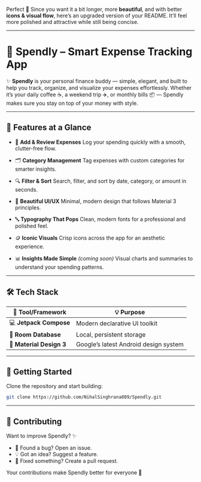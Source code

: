 Perfect 🎉 Since you want it a bit longer, more **beautiful**, and with better **icons & visual flow**, here’s an upgraded version of your README. It’ll feel more polished and attractive while still being concise.

---

# 💸 Spendly – Smart Expense Tracking App

✨ **Spendly** is your personal finance buddy — simple, elegant, and built to help you track, organize, and visualize your expenses effortlessly. Whether it’s your daily coffee ☕, a weekend trip ✈️, or monthly bills 📦 — Spendly makes sure you stay on top of your money with style.

---

## 🌟 Features at a Glance

* 🧾 **Add & Review Expenses**
  Log your spending quickly with a smooth, clutter-free flow.

* 🗂️ **Category Management**
  Tag expenses with custom categories for smarter insights.

* 🔍 **Filter & Sort**
  Search, filter, and sort by date, category, or amount in seconds.

* 🎨 **Beautiful UI/UX**
  Minimal, modern design that follows Material 3 principles.

* 🔤 **Typography That Pops**
  Clean, modern fonts for a professional and polished feel.

* 🪙 **Iconic Visuals**
  Crisp icons across the app for an aesthetic experience.

* 📊 **Insights Made Simple** *(coming soon)*
  Visual charts and summaries to understand your spending patterns.

---

## 🛠️ Tech Stack

| 🔧 Tool/Framework        | 💡 Purpose                            |
| ------------------------ | ------------------------------------- |
| 💻 **Jetpack Compose**   | Modern declarative UI toolkit         |
| 📂 **Room Database**     | Local, persistent storage             |
| 📱 **Material Design 3** | Google’s latest Android design system |

---

## 🚀 Getting Started

Clone the repository and start building:

```bash
git clone https://github.com/NihalSinghrana809/Spendly.git
```

---

## 🤝 Contributing

Want to improve Spendly? ✨

* 🐛 Found a bug? Open an issue.
* 💡 Got an idea? Suggest a feature.
* 🔧 Fixed something? Create a pull request.

Your contributions make Spendly better for everyone 💜
